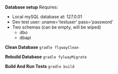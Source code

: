 **Database setup**
Requires:
 - Local mySQL database at: 127.0.01
 - Dev test user: uname='testuser' pass='password'
 - Two schemas (can be empty, will be wiped)
   - dbo
   - dbapi

**Clean Database**
`gradle flywayClean`

**Rebuild Database**
`gradle fylwayMigrate`

**Build And Run Tests**
`gradle build`
